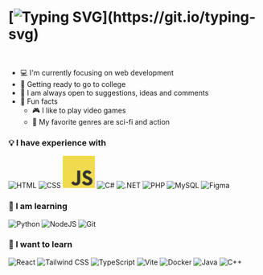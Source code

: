 # [![Typing SVG](https://readme-typing-svg.herokuapp.com?font=Fira+Code&size=75&duration=2000&pause=1500&color=F7F7F7&center=true&vCenter=true&random=false&width=1500&height=250&lines=Hi+there!+%F0%9F%91%8B;My+name's+Peter.;Welcome+on+my+profile!)](https://git.io/typing-svg)

<br>

- 💻 I'm currently focusing on web development
- 📝 Getting ready to go to college
- 📢 I am always open to suggestions, ideas and comments
- 🎉 Fun facts
  - 🎮 I like to play video games
  - 🎥 My favorite genres are sci-fi and action

### 💡 I have experience with

![HTML](https://www.vectorlogo.zone/logos/w3_html5/w3_html5-icon.svg)
![CSS](https://www.vectorlogo.zone/logos/w3_css/w3_css-icon.svg)
<img src="https://raw.githubusercontent.com/github/explore/80688e429a7d4ef2fca1e82350fe8e3517d3494d/topics/javascript/javascript.png" alt="JavaScript" height="64">
<img src="https://raw.githubusercontent.com/jmnote/z-icons/master/svg/csharp.svg" alt="C#" height="64">
<img src="https://upload.wikimedia.org/wikipedia/commons/7/7d/Microsoft_.NET_logo.svg" alt=".NET" height="64">
<img src="https://raw.githubusercontent.com/jmnote/z-icons/master/svg/php.svg" alt="PHP" height="64">
![MySQL](https://www.vectorlogo.zone/logos/mysql/mysql-icon.svg)
![Figma](https://www.vectorlogo.zone/logos/figma/figma-icon.svg)

### 📖 I am learning

![Python](https://www.vectorlogo.zone/logos/python/python-icon.svg)
![NodeJS](https://www.vectorlogo.zone/logos/nodejs/nodejs-icon.svg)
![Git](https://www.vectorlogo.zone/logos/git-scm/git-scm-icon.svg)

### 🔎 I want to learn

![React](https://www.vectorlogo.zone/logos/reactjs/reactjs-icon.svg)
![Tailwind CSS](https://www.vectorlogo.zone/logos/tailwindcss/tailwindcss-icon.svg)
![TypeScript](https://www.vectorlogo.zone/logos/typescriptlang/typescriptlang-icon.svg)
<img src="https://upload.wikimedia.org/wikipedia/commons/f/f1/Vitejs-logo.svg" alt="Vite" height="64">
![Docker](https://www.vectorlogo.zone/logos/docker/docker-icon.svg)
![Java](https://www.vectorlogo.zone/logos/java/java-icon.svg)
<img src="https://raw.githubusercontent.com/jmnote/z-icons/master/svg/cpp.svg" alt="C++" height="64">
